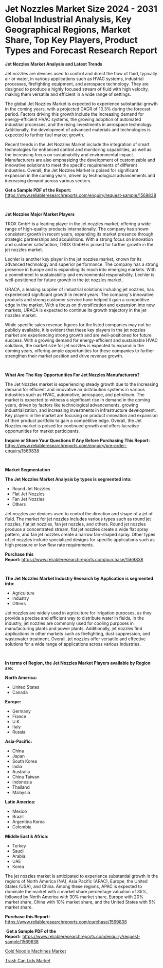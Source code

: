 <p><h1>Jet Nozzles Market Size 2024 - 2031 Global Industrial Analysis, Key Geographical Regions, Market Share, Top Key Players, Product Types and Forecast Research Report</h1></p><p><strong>Jet Nozzles Market Analysis and Latest Trends</strong></p>
<p><p>Jet nozzles are devices used to control and direct the flow of fluid, typically air or water, in various applications such as HVAC systems, industrial processes, firefighting equipment, and aerospace technology. They are designed to produce a highly focused stream of fluid with high velocity, making them versatile and efficient in a wide range of settings.</p><p>The global Jet Nozzles Market is expected to experience substantial growth in the coming years, with a projected CAGR of 10.3% during the forecast period. Factors driving this growth include the increasing demand for energy-efficient HVAC systems, the growing adoption of automated industrial processes, and the rising investments in aerospace technology. Additionally, the development of advanced materials and technologies is expected to further fuel market growth.</p><p>Recent trends in the Jet Nozzles Market include the integration of smart technologies for enhanced control and monitoring capabilities, as well as the increasing focus on sustainability and environmental impact. Manufacturers are also emphasizing the development of customizable and innovative solutions to meet the specific requirements of different industries. Overall, the Jet Nozzles Market is poised for significant expansion in the coming years, driven by technological advancements and increasing demand across various sectors.</p></p>
<p><strong>Get a Sample PDF of the Report:&nbsp;</strong> <a href="https://www.reliableresearchreports.com/enquiry/request-sample/1569838">https://www.reliableresearchreports.com/enquiry/request-sample/1569838</a></p>
<p>&nbsp;</p>
<p><strong>Jet Nozzles Major Market Players</strong></p>
<p><p>TROX GmbH is a leading player in the jet nozzles market, offering a wide range of high-quality products internationally. The company has shown consistent growth in recent years, expanding its market presence through strategic partnerships and acquisitions. With a strong focus on innovation and customer satisfaction, TROX GmbH is poised for further growth in the jet nozzles market.</p><p>Lechler is another key player in the jet nozzles market, known for its advanced technology and superior performance. The company has a strong presence in Europe and is expanding its reach into emerging markets. With a commitment to sustainability and environmental responsibility, Lechler is well-positioned for future growth in the jet nozzles market.</p><p>URACA, a leading supplier of industrial solutions including jet nozzles, has experienced significant growth in recent years. The company's innovative products and strong customer service have helped it gain a competitive edge in the market. With a focus on diversification and expansion into new markets, URACA is expected to continue its growth trajectory in the jet nozzles market.</p><p>While specific sales revenue figures for the listed companies may not be publicly available, it is evident that these key players in the jet nozzles market are experiencing strong growth and are well-positioned for future success. With a growing demand for energy-efficient and sustainable HVAC solutions, the market size for jet nozzles is expected to expand in the coming years, offering ample opportunities for these companies to further strengthen their market position and drive revenue growth.</p></p>
<p>&nbsp;</p>
<p><strong>What Are The Key Opportunities For Jet Nozzles Manufacturers?</strong></p>
<p><p>The Jet Nozzles market is experiencing steady growth due to the increasing demand for efficient and innovative air distribution systems in various industries such as HVAC, automotive, aerospace, and petroleum. The market is expected to witness a significant rise in demand in the coming years, driven by factors like technological advancements, growing industrialization, and increasing investments in infrastructure development. Key players in the market are focusing on product innovation and expansion of their product portfolio to gain a competitive edge. Overall, the Jet Nozzles market is poised for continued growth and offers lucrative opportunities for market participants.</p></p>
<p><strong>Inquire or Share Your Questions If Any Before Purchasing This Report:</strong> <a href="https://www.reliableresearchreports.com/enquiry/pre-order-enquiry/1569838">https://www.reliableresearchreports.com/enquiry/pre-order-enquiry/1569838</a></p>
<p>&nbsp;</p>
<p><strong>Market Segmentation</strong></p>
<p><strong>The Jet Nozzles Market Analysis by types is segmented into:</strong></p>
<p><ul><li>Round Jet Nozzles</li><li>Flat Jet Nozzles</li><li>Fan Jet Nozzles</li><li>Others</li></ul></p>
<p><p>Jet nozzles are devices used to control the direction and shape of a jet of fluid. The market for jet nozzles includes various types such as round jet nozzles, flat jet nozzles, fan jet nozzles, and others. Round jet nozzles produce a concentrated stream, flat jet nozzles create a wide flat spray pattern, and fan jet nozzles create a narrow fan-shaped spray. Other types of jet nozzles include specialized designs for specific applications such as high pressure or low flow rate requirements.</p></p>
<p><strong>Purchase this Report:&nbsp;</strong><a href="https://www.reliableresearchreports.com/purchase/1569838">https://www.reliableresearchreports.com/purchase/1569838</a></p>
<p>&nbsp;</p>
<p><strong>The Jet Nozzles Market Industry Research by Application is segmented into:</strong></p>
<p><ul><li>Agriculture</li><li>Industry</li><li>Others</li></ul></p>
<p><p>Jet nozzles are widely used in agriculture for irrigation purposes, as they provide a precise and efficient way to distribute water in fields. In the industry, jet nozzles are commonly used for cooling purposes in manufacturing plants and power plants. Additionally, jet nozzles find applications in other markets such as firefighting, dust suppression, and wastewater treatment. Overall, jet nozzles offer versatile and effective solutions for a wide range of applications across various industries.</p></p>
<p>&nbsp;</p>
<p><strong>In terms of Region, the Jet Nozzles Market Players available by Region are:</strong></p>
<p>
    <p> <strong> North America: </strong>
        <ul>
            <li>United States</li>
            <li>Canada</li>
        </ul>
        </p> 
    <p> <strong> Europe: </strong>
        <ul>
            <li>Germany</li>
            <li>France</li>
            <li>U.K.</li>
            <li>Italy</li>
            <li>Russia</li>
        </ul>
        </p> 
    <p> <strong> Asia-Pacific: </strong>
        <ul>
            <li>China</li>
            <li>Japan</li>
            <li>South Korea</li>
            <li>India</li>
            <li>Australia</li>
            <li>China Taiwan</li>
            <li>Indonesia</li>
            <li>Thailand</li>
            <li>Malaysia</li>
        </ul>
        </p> 
    <p> <strong> Latin America: </strong>
        <ul>
            <li>Mexico</li>
            <li>Brazil</li>
            <li>Argentina Korea</li>
            <li>Colombia</li>
        </ul>
        </p> 
    <p> <strong> Middle East & Africa: </strong>
        <ul>
            <li>Turkey</li>
            <li>Saudi</li>
            <li>Arabia</li>
            <li>UAE</li>
            <li>Korea</li>
        </ul>
    </p>
    </p>
<p><p>The jet nozzles market is anticipated to experience substantial growth in the regions of North America (NA), Asia Pacific (APAC), Europe, the United States (USA), and China. Among these regions, APAC is expected to dominate the market with a market share percentage valuation of 35%, followed by North America with 30% market share, Europe with 20% market share, China with 10% market share, and the United States with 5% market share.</p></p>
<p><strong>Purchase this Report: </strong><a href="https://www.reliableresearchreports.com/purchase/1569838">https://www.reliableresearchreports.com/purchase/1569838</a></p>
<p>&nbsp;<strong>Get a Sample PDF of the Report:&nbsp;&nbsp;</strong><a href="https://www.reliableresearchreports.com/enquiry/request-sample/1569838">https://www.reliableresearchreports.com/enquiry/request-sample/1569838</a></p>
<p><strong></strong></p>
<p><p><a href="https://issuu.com/reportprime-2/docs/cold-noodle-machines-market-size-2030.pptx">Cold Noodle Machines Market</a></p><p><a href="https://issuu.com/reportprime-2/docs/trash-can-lids-market-size-2030.pptx">Trash Can Lids Market</a></p></p>